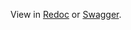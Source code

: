 View in
[Redoc](https://redocly.github.io/redoc/?nocors&url=https://raw.githubusercontent.com/VNG-Realisatie/gemma-zaken/HenriKorver-expansion/api-specificatie/DESIGN/zaken/1.4.x/openapi.yaml)
or
[Swagger](https://petstore.swagger.io/?url=https://raw.githubusercontent.com/VNG-Realisatie/gemma-zaken/HenriKorver-expansion/api-specificatie/DESIGN/zaken/1.4.x/openapi.yaml).
